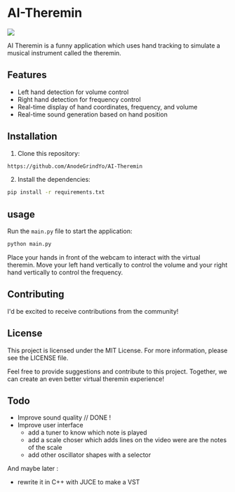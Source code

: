 # AI-Theremin

![](https://media.discordapp.net/attachments/922801785637322773/1100570818062331964/theremin2.gif)

AI Theremin is a funny application which uses hand tracking to simulate a musical instrument called the theremin.


## Features
- Left hand detection for volume control
- Right hand detection for frequency control
- Real-time display of hand coordinates, frequency, and volume
- Real-time sound generation based on hand position

## Installation

1. Clone this repository:

```bash
https://github.com/AnodeGrindYo/AI-Theremin
```

2. Install the dependencies:

```bash
pip install -r requirements.txt
```

## usage

Run the `main.py` file to start the application:

```bash
python main.py
```

Place your hands in front of the webcam to interact with the virtual theremin. Move your left hand vertically to control the volume and your right hand vertically to control the frequency.

## Contributing
I'd be excited to receive contributions from the community! 

## License
This project is licensed under the MIT License. For more information, please see the LICENSE file.

Feel free to provide suggestions and contribute to this project. Together, we can create an even better virtual theremin experience!

## Todo 
- Improve sound quality // DONE !
- Improve user interface
  - add a tuner to know which note is played
  - add a scale choser which adds lines on the video were are the notes of the scale
  - add other oscillator shapes with a selector

And maybe later :
- rewrite it in C++ with JUCE to make a VST
